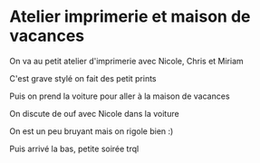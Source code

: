 # Atelier imprimerie et maison de vacances 
On va au petit atelier d'imprimerie avec Nicole, Chris et Miriam 

C'est grave stylé on fait des petit prints

Puis on prend la voiture pour aller à la maison de vacances 

On discute de ouf avec Nicole dans la voiture

On est un peu bruyant mais on rigole bien :)

Puis arrivé la bas, petite soirée trql 

